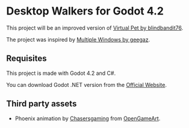 # Desktop Walkers for Godot 4.2

This project will be an improved version of [Virtual Pet by blindbandit76](https://github.com/blindbandit76/virtual_pet).

The project was inspired by [Multiple Windows by geegaz](https://github.com/geegaz/Multiple-Windows-tutorial).

## Requisites
This project is made with Godot 4.2 and C#. 

You can download Godot .NET version from the [Official Website](https://godotengine.org/download/windows/).

## Third party assets
- Phoenix animation by [Chasersgaming](https://chasersgaming.itch.io/) from [OpenGameArt](https://opengameart.org/content/phoenix-reborn).